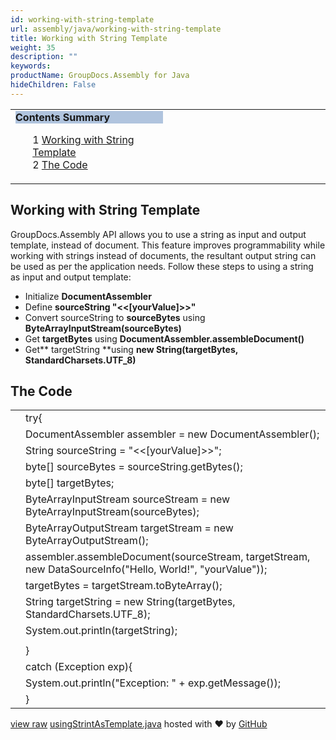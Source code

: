 ```yaml
---
id: working-with-string-template
url: assembly/java/working-with-string-template
title: Working with String Template
weight: 35
description: ""
keywords: 
productName: GroupDocs.Assembly for Java
hideChildren: False
---
```

<table class="sectionMacro" border="0" cellpadding="5" cellspacing="0" width="100%"><tbody><tr><td valign="top" width="50%"><div class="panel" style="border-top-width: 1px; border-right-width: 1px; border-bottom-width: 1px; border-left-width: 1px;"><div class="panelHeader" style="border-bottom-width: 1px; background-color: rgb(176, 196, 222);"><b>Contents Summary</b></div><div class="panelContent"><style type="text/css">div.rbtoc1593026733430 { padding-top: 0px; padding-right: 0px; padding-bottom: 0px; padding-left: 0px; }div.rbtoc1593026733430 ul { list-style-type: none; list-style-image: none; margin-left: 0px; }div.rbtoc1593026733430 li { margin-left: 0px; padding-left: 0px; }</style><div class="toc rbtoc1593026733430"><ul class="toc-indentation"><li><span class="TOCOutline">1</span> <a href="#WorkingwithStringTemplate-WorkingwithStringTemplate">Working with String Template</a></li><li><span class="TOCOutline">2</span> <a href="#WorkingwithStringTemplate-TheCode">The Code</a></li></ul></div></div></div></td><td valign="top" width="15%">&nbsp;</td><td valign="top" width="35%">&nbsp;</td></tr></tbody></table>

## Working with String Template

GroupDocs.Assembly API allows you to use a string as input and output template, instead of document. This feature improves programmability while working with strings instead of documents, the resultant output string can be used as per the application needs. Follow these steps to using a string as input and output template:

*   Initialize **DocumentAssembler**
*   Define **sourceString "<<\[yourValue\]>>"**
*   Convert sourceString to **sourceBytes** using **ByteArrayInputStream(sourceBytes)**
*   Get **targetBytes** using **DocumentAssembler.assembleDocument()**
*   Get** targetString **using **new String(targetBytes, StandardCharsets.UTF\_8)**

## The Code

<table class="highlight tab-size js-file-line-container" data-tab-size="8" data-paste-markdown-skip=""><tbody><tr><td id="file-usingstrintastemplate-java-L1" class="blob-num js-line-number" data-line-number="1"></td><td id="file-usingstrintastemplate-java-LC1" class="blob-code blob-code-inner js-file-line"><span class="pl-k">try</span>{</td></tr><tr><td id="file-usingstrintastemplate-java-L2" class="blob-num js-line-number" data-line-number="2"></td><td id="file-usingstrintastemplate-java-LC2" class="blob-code blob-code-inner js-file-line"><span class="pl-smi">DocumentAssembler</span> assembler <span class="pl-k">=</span> <span class="pl-k">new</span> <span class="pl-smi">DocumentAssembler</span>();</td></tr><tr><td id="file-usingstrintastemplate-java-L3" class="blob-num js-line-number" data-line-number="3"></td><td id="file-usingstrintastemplate-java-LC3" class="blob-code blob-code-inner js-file-line"><span class="pl-smi">String</span> sourceString <span class="pl-k">=</span> <span class="pl-s"><span class="pl-pds">"</span>&lt;&lt;[yourValue]&gt;&gt;<span class="pl-pds">"</span></span>;</td></tr><tr><td id="file-usingstrintastemplate-java-L4" class="blob-num js-line-number" data-line-number="4"></td><td id="file-usingstrintastemplate-java-LC4" class="blob-code blob-code-inner js-file-line"><span class="pl-k">byte</span>[] sourceBytes <span class="pl-k">=</span> sourceString<span class="pl-k">.</span>getBytes();</td></tr><tr><td id="file-usingstrintastemplate-java-L5" class="blob-num js-line-number" data-line-number="5"></td><td id="file-usingstrintastemplate-java-LC5" class="blob-code blob-code-inner js-file-line"><span class="pl-k">byte</span>[] targetBytes;</td></tr><tr><td id="file-usingstrintastemplate-java-L6" class="blob-num js-line-number" data-line-number="6"></td><td id="file-usingstrintastemplate-java-LC6" class="blob-code blob-code-inner js-file-line"><span class="pl-smi">ByteArrayInputStream</span> sourceStream <span class="pl-k">=</span> <span class="pl-k">new</span> <span class="pl-smi">ByteArrayInputStream</span>(sourceBytes);</td></tr><tr><td id="file-usingstrintastemplate-java-L7" class="blob-num js-line-number" data-line-number="7"></td><td id="file-usingstrintastemplate-java-LC7" class="blob-code blob-code-inner js-file-line"><span class="pl-smi">ByteArrayOutputStream</span> targetStream <span class="pl-k">=</span> <span class="pl-k">new</span> <span class="pl-smi">ByteArrayOutputStream</span>();</td></tr><tr><td id="file-usingstrintastemplate-java-L8" class="blob-num js-line-number" data-line-number="8"></td><td id="file-usingstrintastemplate-java-LC8" class="blob-code blob-code-inner js-file-line">assembler<span class="pl-k">.</span>assembleDocument(sourceStream, targetStream, <span class="pl-k">new</span> <span class="pl-smi">DataSourceInfo</span>(<span class="pl-s"><span class="pl-pds">"</span>Hello, World!<span class="pl-pds">"</span></span>, <span class="pl-s"><span class="pl-pds">"</span>yourValue<span class="pl-pds">"</span></span>));</td></tr><tr><td id="file-usingstrintastemplate-java-L9" class="blob-num js-line-number" data-line-number="9"></td><td id="file-usingstrintastemplate-java-LC9" class="blob-code blob-code-inner js-file-line">targetBytes <span class="pl-k">=</span> targetStream<span class="pl-k">.</span>toByteArray();</td></tr><tr><td id="file-usingstrintastemplate-java-L10" class="blob-num js-line-number" data-line-number="10"></td><td id="file-usingstrintastemplate-java-LC10" class="blob-code blob-code-inner js-file-line"><span class="pl-smi">String</span> targetString <span class="pl-k">=</span> <span class="pl-k">new</span> <span class="pl-smi">String</span>(targetBytes, <span class="pl-smi">StandardCharsets</span><span class="pl-c1"><span class="pl-k">.</span>UTF_8</span>);</td></tr><tr><td id="file-usingstrintastemplate-java-L11" class="blob-num js-line-number" data-line-number="11"></td><td id="file-usingstrintastemplate-java-LC11" class="blob-code blob-code-inner js-file-line"><span class="pl-smi">System</span><span class="pl-k">.</span>out<span class="pl-k">.</span>println(targetString);</td></tr><tr><td id="file-usingstrintastemplate-java-L12" class="blob-num js-line-number" data-line-number="12"></td><td id="file-usingstrintastemplate-java-LC12" class="blob-code blob-code-inner js-file-line"></td></tr><tr><td id="file-usingstrintastemplate-java-L13" class="blob-num js-line-number" data-line-number="13"></td><td id="file-usingstrintastemplate-java-LC13" class="blob-code blob-code-inner js-file-line">}</td></tr><tr><td id="file-usingstrintastemplate-java-L14" class="blob-num js-line-number" data-line-number="14"></td><td id="file-usingstrintastemplate-java-LC14" class="blob-code blob-code-inner js-file-line"><span class="pl-k">catch</span> (<span class="pl-smi">Exception</span> exp){</td></tr><tr><td id="file-usingstrintastemplate-java-L15" class="blob-num js-line-number" data-line-number="15"></td><td id="file-usingstrintastemplate-java-LC15" class="blob-code blob-code-inner js-file-line"><span class="pl-smi">System</span><span class="pl-k">.</span>out<span class="pl-k">.</span>println(<span class="pl-s"><span class="pl-pds">"</span>Exception: <span class="pl-pds">"</span></span> <span class="pl-k">+</span> exp<span class="pl-k">.</span>getMessage());</td></tr><tr><td id="file-usingstrintastemplate-java-L16" class="blob-num js-line-number" data-line-number="16"></td><td id="file-usingstrintastemplate-java-LC16" class="blob-code blob-code-inner js-file-line">}</td></tr></tbody></table>

[view raw](https://gist.github.com/GroupDocsGists/6af297f6037c73ea88d0947c4dcec6b7/raw/d4fc5bada0fd512691d043c0b95e89fa7f293eed/usingStrintAsTemplate.java) [usingStrintAsTemplate.java](https://gist.github.com/GroupDocsGists/6af297f6037c73ea88d0947c4dcec6b7#file-usingstrintastemplate-java) hosted with ❤ by [GitHub](https://github.com)
